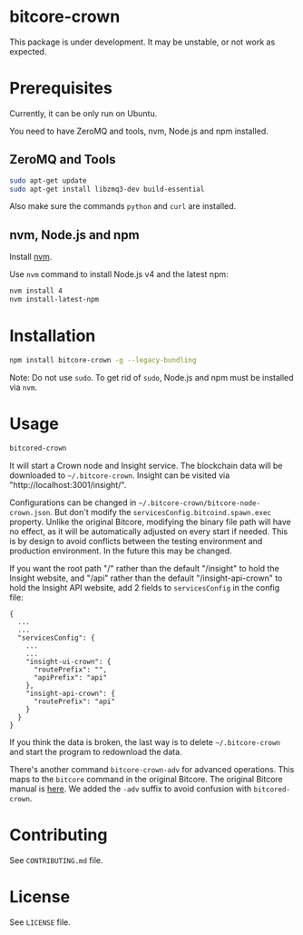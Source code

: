 bitcore-crown
=============

This package is under development. It may be unstable, or not work as expected.

Prerequisites
=============

Currently, it can be only run on Ubuntu.

You need to have ZeroMQ and tools, nvm, Node.js and npm installed.

ZeroMQ and Tools
----------------

```bash
sudo apt-get update
sudo apt-get install libzmq3-dev build-essential
```

Also make sure the commands `python` and `curl` are installed.

nvm, Node.js and npm
--------------------

Install [nvm](https://github.com/creationix/nvm).

Use `nvm` command to install Node.js v4 and the latest npm:

```bash
nvm install 4
nvm install-latest-npm
```

Installation
============

```bash
npm install bitcore-crown -g --legacy-bundling
```

Note: Do not use `sudo`. To get rid of `sudo`, Node.js and npm must be installed via `nvm`.

Usage
=====

```bash
bitcored-crown
```

It will start a Crown node and Insight service. The blockchain data will be downloaded to `~/.bitcore-crown`. Insight can be visited via "http://localhost:3001/insight/".

Configurations can be changed in `~/.bitcore-crown/bitcore-node-crown.json`. But don't modify the `servicesConfig.bitcoind.spawn.exec` property. Unlike the original Bitcore, modifying the binary file path will have no effect, as it will be automatically adjusted on every start if needed. This is by design to avoid conflicts between the testing environment and production environment. In the future this may be changed.

If you want the root path "/" rather than the default "/insight" to hold the Insight website, and "/api" rather than the default "/insight-api-crown" to hold the Insight API website, add 2 fields to `servicesConfig` in the config file:

```
{
  ...
  ...
  "servicesConfig": {
    ...
    ...
    "insight-ui-crown": {
      "routePrefix": "",
      "apiPrefix": "api"
    },
    "insight-api-crown": {
      "routePrefix": "api"
    }
  }
}
```

If you think the data is broken, the last way is to delete `~/.bitcore-crown` and start the program to redownload the data.

There's another command `bitcore-crown-adv` for advanced operations. This maps to the `bitcore` command in the original Bitcore. The original Bitcore manual is [here](https://bitcore.io/). We added the `-adv` suffix to avoid confusion with `bitcored-crown`.

Contributing
============

See `CONTRIBUTING.md` file.

License
=======

See `LICENSE` file.
